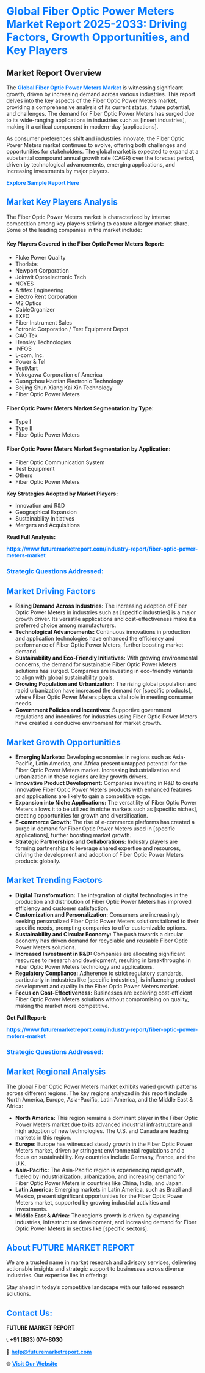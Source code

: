 <h1 style="color: #007BFF;">Global Fiber Optic Power Meters Market Report 2025-2033: Driving Factors, Growth Opportunities, and Key Players</h1>

<section id="overview">
<h2>Market Report Overview</h2>
<p>The <a href="https://www.futuremarketreport.com/industry-report/fiber-optic-power-meters-market" style="color: #007BFF; text-decoration: none;"><strong>Global Fiber Optic Power Meters Market</strong></a> is witnessing significant growth, driven by increasing demand across various industries. This report delves into the key aspects of the Fiber Optic Power Meters market, providing a comprehensive analysis of its current status, future potential, and challenges. The demand for Fiber Optic Power Meters has surged due to its wide-ranging applications in industries such as [insert industries], making it a critical component in modern-day [applications].</p>
<p>As consumer preferences shift and industries innovate, the Fiber Optic Power Meters market continues to evolve, offering both challenges and opportunities for stakeholders. The global market is expected to expand at a substantial compound annual growth rate (CAGR) over the forecast period, driven by technological advancements, emerging applications, and increasing investments by major players.</p>
</section>

<section id="overview">
<p><a href="https://www.futuremarketreport.com/request-sample/reportId=106508" style="color: #007BFF; text-decoration: none;"><strong>Explore Sample Report Here</strong></a></p>
</section>

<section id="key-players">
<h2 style="color: #007BFF;">Market Key Players Analysis</h2>
<p>The Fiber Optic Power Meters market is characterized by intense competition among key players striving to capture a larger market share. Some of the leading companies in the market include:</p>
<h4>Key Players Covered in the Fiber Optic Power Meters Report:</h4>
<ul><li>Fluke Power Quality</li><li>Thorlabs</li><li>Newport Corporation</li><li>Joinwit Optoelectronic Tech</li><li>NOYES</li><li>Artifex Engineering</li><li>Electro Rent Corporation</li><li>M2 Optics</li><li>CableOrganizer</li><li>EXFO</li><li>Fiber Instrument Sales</li><li>Fotronic Corporation / Test Equipment Depot</li><li>GAO Tek</li><li>Hensley Technologies</li><li>INFOS</li><li>L-com, Inc.</li><li>Power &amp; Tel</li><li>TestMart</li><li>Yokogawa Corporation of America</li><li>Guangzhou Haotian Electronic Technology</li><li>Beijing Shun Xiang Kai Xin Technology</li><li>Fiber Optic Power Meters</li></ul>
<h4>Fiber Optic Power Meters Market Segmentation by Type:</h4>
<ul><li>Type I</li><li>Type II</li><li>Fiber Optic Power Meters</li></ul>

<h4>Fiber Optic Power Meters Market Segmentation by Application:</h4>
<ul><li>Fiber Optic Communication System</li><li>Test Equipment</li><li>Others</li><li>Fiber Optic Power Meters</li></ul>
<p><strong>Key Strategies Adopted by Market Players:</strong></p>
<ul>
<li>Innovation and R&D</li>
<li>Geographical Expansion</li>
<li>Sustainability Initiatives</li>
<li>Mergers and Acquisitions</li>
</ul>
</section>

<section>
<p><strong>Read Full Analysis: </strong></p><a href="https://www.futuremarketreport.com/industry-report/fiber-optic-power-meters-market" style="color: #007BFF; text-decoration: none;"><strong>https://www.futuremarketreport.com/industry-report/fiber-optic-power-meters-market</strong></a>
<h3 style="color: #007BFF;">Strategic Questions Addressed:</h3>
</section>

<section id="driving-factors">
<h2 style="color: #007BFF;">Market Driving Factors</h2>
<ul>
<li><strong>Rising Demand Across Industries:</strong> The increasing adoption of Fiber Optic Power Meters in industries such as [specific industries] is a major growth driver. Its versatile applications and cost-effectiveness make it a preferred choice among manufacturers.</li>
<li><strong>Technological Advancements:</strong> Continuous innovations in production and application technologies have enhanced the efficiency and performance of Fiber Optic Power Meters, further boosting market demand.</li>
<li><strong>Sustainability and Eco-Friendly Initiatives:</strong> With growing environmental concerns, the demand for sustainable Fiber Optic Power Meters solutions has surged. Companies are investing in eco-friendly variants to align with global sustainability goals.</li>
<li><strong>Growing Population and Urbanization:</strong> The rising global population and rapid urbanization have increased the demand for [specific products], where Fiber Optic Power Meters plays a vital role in meeting consumer needs.</li>
<li><strong>Government Policies and Incentives:</strong> Supportive government regulations and incentives for industries using Fiber Optic Power Meters have created a conducive environment for market growth.</li>
</ul>
</section>

<section id="growth-opportunities">
<h2 style="color: #007BFF;">Market Growth Opportunities</h2>
<ul>
<li><strong>Emerging Markets:</strong> Developing economies in regions such as Asia-Pacific, Latin America, and Africa present untapped potential for the Fiber Optic Power Meters market. Increasing industrialization and urbanization in these regions are key growth drivers.</li>
<li><strong>Innovative Product Development:</strong> Companies investing in R&D to create innovative Fiber Optic Power Meters products with enhanced features and applications are likely to gain a competitive edge.</li>
<li><strong>Expansion into Niche Applications:</strong> The versatility of Fiber Optic Power Meters allows it to be utilized in niche markets such as [specific niches], creating opportunities for growth and diversification.</li>
<li><strong>E-commerce Growth:</strong> The rise of e-commerce platforms has created a surge in demand for Fiber Optic Power Meters used in [specific applications], further boosting market growth.</li>
<li><strong>Strategic Partnerships and Collaborations:</strong> Industry players are forming partnerships to leverage shared expertise and resources, driving the development and adoption of Fiber Optic Power Meters products globally.</li>
</ul>
</section>

<section id="trending-factors">
<h2 style="color: #007BFF;">Market Trending Factors</h2>
<ul>
<li><strong>Digital Transformation:</strong> The integration of digital technologies in the production and distribution of Fiber Optic Power Meters has improved efficiency and customer satisfaction.</li>
<li><strong>Customization and Personalization:</strong> Consumers are increasingly seeking personalized Fiber Optic Power Meters solutions tailored to their specific needs, prompting companies to offer customizable options.</li>
<li><strong>Sustainability and Circular Economy:</strong> The push towards a circular economy has driven demand for recyclable and reusable Fiber Optic Power Meters solutions.</li>
<li><strong>Increased Investment in R&D:</strong> Companies are allocating significant resources to research and development, resulting in breakthroughs in Fiber Optic Power Meters technology and applications.</li>
<li><strong>Regulatory Compliance:</strong> Adherence to strict regulatory standards, particularly in industries like [specific industries], is influencing product development and quality in the Fiber Optic Power Meters market.</li>
<li><strong>Focus on Cost-Effectiveness:</strong> Businesses are exploring cost-efficient Fiber Optic Power Meters solutions without compromising on quality, making the market more competitive.</li>
</ul>
</section>

<section>
<p><strong>Get Full Report: </strong></p><a href="https://www.futuremarketreport.com/industry-report/fiber-optic-power-meters-market" style="color: #007BFF; text-decoration: none;"><strong>https://www.futuremarketreport.com/industry-report/fiber-optic-power-meters-market</strong></a>
<h3 style="color: #007BFF;">Strategic Questions Addressed:</h3>
</section>


<section id="regional-analysis">
<h2 style="color: #007BFF;">Market Regional Analysis</h2>
<p>The global Fiber Optic Power Meters market exhibits varied growth patterns across different regions. The key regions analyzed in this report include North America, Europe, Asia-Pacific, Latin America, and the Middle East & Africa:</p>
<ul>
<li><strong>North America:</strong> This region remains a dominant player in the Fiber Optic Power Meters market due to its advanced industrial infrastructure and high adoption of new technologies. The U.S. and Canada are leading markets in this region.</li>
<li><strong>Europe:</strong> Europe has witnessed steady growth in the Fiber Optic Power Meters market, driven by stringent environmental regulations and a focus on sustainability. Key countries include Germany, France, and the U.K.</li>
<li><strong>Asia-Pacific:</strong> The Asia-Pacific region is experiencing rapid growth, fueled by industrialization, urbanization, and increasing demand for Fiber Optic Power Meters in countries like China, India, and Japan.</li>
<li><strong>Latin America:</strong> Emerging markets in Latin America, such as Brazil and Mexico, present significant opportunities for the Fiber Optic Power Meters market, supported by growing industrial activities and investments.</li>
<li><strong>Middle East & Africa:</strong> The region’s growth is driven by expanding industries, infrastructure development, and increasing demand for Fiber Optic Power Meters in sectors like [specific sectors].</li>
</ul>
</section>

<footer>
<h2 style="color: #007BFF;">About FUTURE MARKET REPORT</h2>
<p>We are a trusted name in market research and advisory services, delivering actionable insights and strategic support to businesses across diverse industries. Our expertise lies in offering:</p>

<p>Stay ahead in today’s competitive landscape with our tailored research solutions.</p>

<h2 style="color: #007BFF;">Contact Us:</h2>
<p><strong>FUTURE MARKET REPORT</strong></p>
<p>📞 <strong>+91 (883) 074-8030</strong></p>
<p>📧 <strong><a href="mailto:help@futuremarketreport.com" style="color: #007BFF;">help@futuremarketreport.com</a></strong></p>
<p>🌐 <strong><a href="https://www.futuremarketreport.com/" style="color: #007BFF;">Visit Our Website</a></strong></p>
</footer>